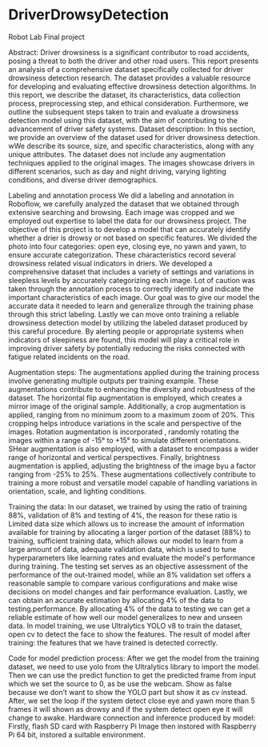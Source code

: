 # DriverDrowsyDetection
Robot Lab Final project 

Abstract:
Driver drowsiness is a significant contributor to road accidents, posing a threat to both the driver
and other road users. This report presents an analysis of a comprehensive dataset specifically
collected for driver drowsiness detection research. The dataset provides a valuable resource for
developing and evaluating effective drowsiness detection algorithms. In this report, we describe
the dataset, its characteristics, data collection process, preprocessing step, and ethical
consideration. Furthermore, we outline the subsequent steps taken to train and evaluate a
drowsiness detection model using this dataset, with the aim of contributing to the advancement
of driver safety systems.
Dataset description:
In this section, we provide an overview of the dataset used for driver drowsiness detection. wWe
describe its source, size, and specific characteristics, along with any unique attributes. The
dataset does not include any augmentation techniques applied to the original images. The
images showcase drivers in different scenarios, such as day and night driving, varying lighting
conditions, and diverse driver demographics.


Labeling and annotation process
We did a labeling and annotation in Roboflow, we carefully analyzed the dataset that we
obtained through extensive searching and browsing. Each image was cropped and we
employed out expertise to label the data for our drowsiness project. The objective of this project
is to develop a model that can accurately identify whether a drier is drowsy or not based on
specific features. We divided the photo into four categories: open eye, closing eye, no yawn and
yawn, to ensure accurate categorization. These characteristics record several drowsiness
related visual indicators in driers. We developed a comprehensive dataset that includes a
variety of settings and variations in sleepless levels by accurately categorizing each image.
Lot of caution was taken through the annotation process to correctly identify and indicate the
important characteristics of each image. Our goal was to give our model the accurate data it
needed to learn and generalize through the training phase through this strict labeling.
Lastly we can move onto training a reliable drowsiness detection model by utilizing the labeled
dataset produced by this careful procedure. By alerting people or appropriate systems when
indicators of sleepiness are found, this model will play a critical role in improving driver safety by
potentially reducing the risks connected with fatigue related incidents on the road.


Augmentation steps:
The augmentations applied during the training process involve generating multiple outputs per
training example. These augmentations contribute to enhancing the diversity and robustness of
the dataset. The horizontal flip augmentation is employed, which creates a mirror image of the
original sample. Additionally, a crop augmentation is applied, ranging from no minimum zoom to
a maximum zoom of 20%. This cropping helps introduce variations in the scale and perspective
of the images. Rotation augmentation is incorporated , randomly rotating the images within a
range of -15° to +15° to simulate different orientations. SHear augmentation is also employed,
with a dataset to encompass a wider range of horizontal and vertical perspectives. Finally,
brightness augmentation is applied, adjusting the brightness of the image byu a factor ranging
from -25% to 25%. These augmentations collectively contribute to training a more robust and
versatile model capable of handling variations in orientation, scale, and lighting conditions.


Training the data:
In our dataset, we trained by using the ratio of training 88%, validation of 8% and testing of 4%, the
reason for these ratio is
Limited data size which allows us to increase the amount of information available for training by
allocating a larger portion of the dataset (88%) to training,
sufficient training data, which allows our model to learn from a large amount of data,
adequate validation data, which is used to tune hyperparameters like learning rates and evaluate the
model's performance during training. The testing set serves as an objective assessment of the
performance of the out-trained model, while an 8% validation set offers a reasonable sample to
compare various configurations and make wise decisions on model changes and fair performance
evaluation.
Lastly, we can obtain an accurate estimation by allocating 4% of the data to testing.performance. By
allocating 4% of the data to testing we can get a reliable estimate of how well our model generalizes
to new and unseen data.
In model training, we use Ultralytics YOLO v8 to train the dataset, open cv to detect the face to show
the features.
The result of model after training: the features that we have trained is detected correctly.

Code for model prediction process:
After we get the model from the training dataset, we need to use yolo from the Ultralytics library
to import the model. Then we can use the predict function to get the predicted frame from input
which we set the source to 0, as be use the webcam. Show as false because we don’t want to
show the YOLO part but show it as cv instead. After, we set the loop if the system detect close
eye and yawn more than 5 frames it will shown as drowsy and if the system detect open eye it
will change to awake.
Hardware connection and inference produced by model:
Firstly, flash SD card with Raspberry Pi Image then instored with Raspberry Pi 64 bit, instored a
suitable environment.


